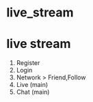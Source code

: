 # live_stream

# live stream


1. Register 
2. Login
3. Network > Friend,Follow
4. Live (main)
5. Chat (main)